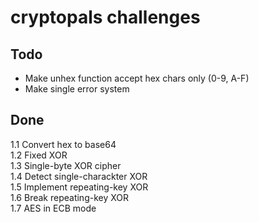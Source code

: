 # cryptopals challenges 

## Todo
* Make unhex function accept hex chars only (0-9, A-F)
* Make single error system

## Done
1.1 Convert hex to base64   
1.2 Fixed XOR  
1.3 Single-byte XOR cipher  
1.4 Detect single-charackter XOR  
1.5 Implement repeating-key XOR  
1.6 Break repeating-key XOR  
1.7 AES in ECB mode  
